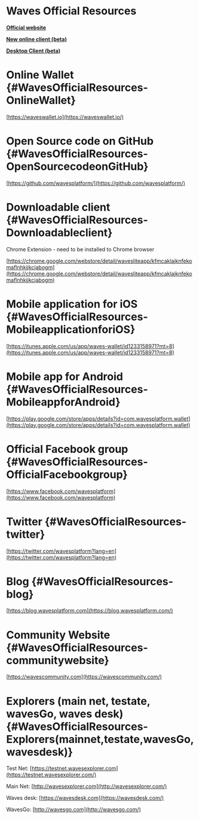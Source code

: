 # Waves Official Resources

[**Official website**](https://wavesplatform.com)

[**New online client \(beta\)**](https://beta.wavesplatform.com)

[**Desktop Client \(beta\)**](https://wavesplatform.com/product)



# Online Wallet {#WavesOfficialResources-OnlineWallet}

[https://waveswallet.io](https://waveswallet.io/)

# Open Source code on GitHub {#WavesOfficialResources-OpenSourcecodeonGitHub}

[https://github.com/wavesplatform/](https://github.com/wavesplatform/)

# Downloadable client {#WavesOfficialResources-Downloadableclient}

Chrome Extension - need to be installed to Chrome browser

[https://chrome.google.com/webstore/detail/wavesliteapp/kfmcaklajknfekomaflnhkjjkcjabogm](https://chrome.google.com/webstore/detail/wavesliteapp/kfmcaklajknfekomaflnhkjjkcjabogm)

# Mobile application for iOS {#WavesOfficialResources-MobileapplicationforiOS}

[https://itunes.apple.com/us/app/waves-wallet/id1233158971?mt=8](https://itunes.apple.com/us/app/waves-wallet/id1233158971?mt=8)

# Mobile app for Android {#WavesOfficialResources-MobileappforAndroid}

[https://play.google.com/store/apps/details?id=com.wavesplatform.wallet](https://play.google.com/store/apps/details?id=com.wavesplatform.wallet)

# Official Facebook group {#WavesOfficialResources-OfficialFacebookgroup}

[https://www.facebook.com/wavesplatform](https://www.facebook.com/wavesplatform)

# Twitter {#WavesOfficialResources-twitter}

[https://twitter.com/wavesplatform?lang=en](https://twitter.com/wavesplatform?lang=en)

# Blog {#WavesOfficialResources-blog}

[https://blog.wavesplatform.com](https://blog.wavesplatform.com/)

# Community Website {#WavesOfficialResources-communitywebsite}

[https://wavescommunity.com](https://wavescommunity.com/)

# Explorers \(main net, testate, wavesGo, waves desk\) {#WavesOfficialResources-Explorers(mainnet,testate,wavesGo,wavesdesk)}

Test Net: [https://testnet.wavesexplorer.com](https://testnet.wavesexplorer.com/)

Main Net: [http://wavesexplorer.com](http://wavesexplorer.com/)

Waves desk: [https://wavesdesk.com](https://wavesdesk.com/)

WavesGo: [http://wavesgo.com](http://wavesgo.com/)

